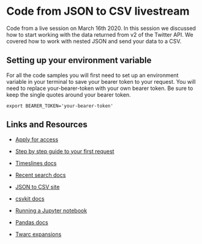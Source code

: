 # Code from JSON to CSV livestream

Code from a live session on March 16th 2020. In this session we discussed how to start working with the data returned from v2 of the Twitter API. We covered how to work with nested JSON and send your data to a CSV.

## Setting up your environment variable
For all the code samples you will first need to set up an environment variable in your terminal to save your bearer token to your request. You will need to replace your-bearer-token with your own bearer token. Be sure to keep the single quotes around your bearer token.

`export BEARER_TOKEN='your-bearer-token'`

## Links and Resources

- [Apply for access](https://developer.twitter.com/en/apply-for-access)

- [Step by step guide to your first request](https://dev.to/twitterdev/step-by-step-guide-to-making-your-first-request-to-the-new-twitter-api-v2-42mi)

- [Timeslines docs](https://developer.twitter.com/en/docs/twitter-api/tweets/timelines/introduction)

- [Recent search docs](https://developer.twitter.com/en/docs/twitter-api/tweets/search/introduction)

- [JSON to CSV site](https://konklone.io/json/)

- [csvkit docs](https://csvkit.readthedocs.io/en/latest/)

- [Running a Jupyter notebook](https://jupyter.readthedocs.io/en/latest/running.html)

- [Pandas docs](https://pandas.pydata.org/docs/)

- [Twarc expansions](https://github.com/DocNow/twarc/blob/v2/twarc/expansions.py)
